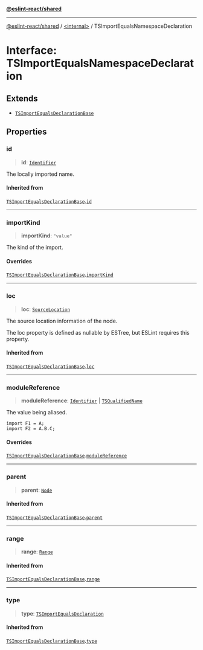 [**@eslint-react/shared**](../../README.md)

***

[@eslint-react/shared](../../README.md) / [\<internal\>](../README.md) / TSImportEqualsNamespaceDeclaration

# Interface: TSImportEqualsNamespaceDeclaration

## Extends

- [`TSImportEqualsDeclarationBase`](TSImportEqualsDeclarationBase.md)

## Properties

### id

> **id**: [`Identifier`](Identifier.md)

The locally imported name.

#### Inherited from

[`TSImportEqualsDeclarationBase`](TSImportEqualsDeclarationBase.md).[`id`](TSImportEqualsDeclarationBase.md#id)

***

### importKind

> **importKind**: `"value"`

The kind of the import.

#### Overrides

[`TSImportEqualsDeclarationBase`](TSImportEqualsDeclarationBase.md).[`importKind`](TSImportEqualsDeclarationBase.md#importkind)

***

### loc

> **loc**: [`SourceLocation`](SourceLocation.md)

The source location information of the node.

The loc property is defined as nullable by ESTree, but ESLint requires this property.

#### Inherited from

[`TSImportEqualsDeclarationBase`](TSImportEqualsDeclarationBase.md).[`loc`](TSImportEqualsDeclarationBase.md#loc)

***

### moduleReference

> **moduleReference**: [`Identifier`](Identifier.md) \| [`TSQualifiedName`](TSQualifiedName.md)

The value being aliased.
```
import F1 = A;
import F2 = A.B.C;
```

#### Overrides

[`TSImportEqualsDeclarationBase`](TSImportEqualsDeclarationBase.md).[`moduleReference`](TSImportEqualsDeclarationBase.md#modulereference)

***

### parent

> **parent**: [`Node`](../type-aliases/Node.md)

#### Inherited from

[`TSImportEqualsDeclarationBase`](TSImportEqualsDeclarationBase.md).[`parent`](TSImportEqualsDeclarationBase.md#parent)

***

### range

> **range**: [`Range`](../type-aliases/Range.md)

#### Inherited from

[`TSImportEqualsDeclarationBase`](TSImportEqualsDeclarationBase.md).[`range`](TSImportEqualsDeclarationBase.md#range)

***

### type

> **type**: [`TSImportEqualsDeclaration`](../enumerations/AST_NODE_TYPES.md#tsimportequalsdeclaration)

#### Inherited from

[`TSImportEqualsDeclarationBase`](TSImportEqualsDeclarationBase.md).[`type`](TSImportEqualsDeclarationBase.md#type)

